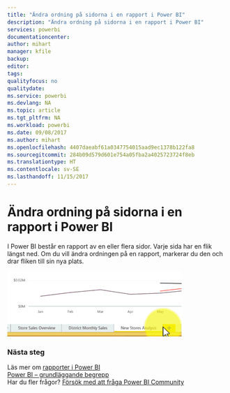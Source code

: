 ```yaml
---
title: "Ändra ordning på sidorna i en rapport i Power BI"
description: "Ändra ordning på sidorna i en rapport i Power BI"
services: powerbi
documentationcenter: 
author: mihart
manager: kfile
backup: 
editor: 
tags: 
qualityfocus: no
qualitydate: 
ms.service: powerbi
ms.devlang: NA
ms.topic: article
ms.tgt_pltfrm: NA
ms.workload: powerbi
ms.date: 09/08/2017
ms.author: mihart
ms.openlocfilehash: 4407daeabf61a0347754015aad9ec1378b122fa8
ms.sourcegitcommit: 284b09d579d601e754a05fba2a4025723724f8eb
ms.translationtype: HT
ms.contentlocale: sv-SE
ms.lasthandoff: 11/15/2017
---
```

# <a name="reorder-pages-in-a-report-in-power-bi"></a>Ändra ordning på sidorna i en rapport i Power BI
I Power BI består en rapport av en eller flera sidor.  Varje sida har en flik längst ned.  Om du vill ändra ordningen på en rapport, markerar du den och drar fliken till sin nya plats.

![](media/service-report-reorder-pages/reorder.gif)

### <a name="next-steps"></a>Nästa steg
Läs mer om [rapporter i Power BI](service-reports.md)  
[Power BI – grundläggande begrepp](service-basic-concepts.md)  
Har du fler frågor? [Försök med att fråga Power BI Community](http://community.powerbi.com/)

